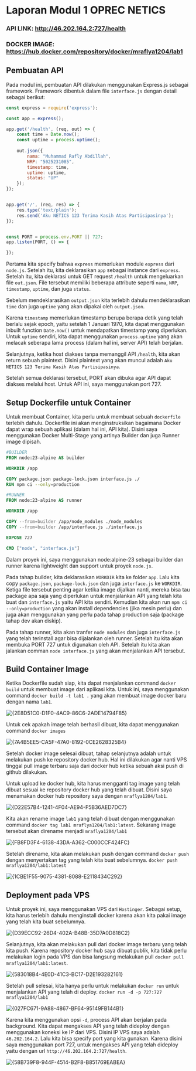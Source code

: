 # Laporan Modul 1 OPREC NETICS 
### API LINK: http://46.202.164.2:727/health
### DOCKER IMAGE: https://hub.docker.com/repository/docker/mraflya1204/lab1

## Pembuatan API
Pada modul ini, pembuatan API dilakukan menggunakan Express.js sebagai framework. Framework dibentuk dalam file `interface.js` dengan detail sebagai berikut:
```js
const express = require('express');

const app = express();

app.get('/health', (req, out) => {
    const time = Date.now();
    const uptime = process.uptime();
    
    out.json({
        nama: "Muhammad Rafly Abdillah",
        NRP: "5025231085",
        timestamp: time,
        uptime: uptime,
        status: "UP"
    });
});


app.get('/', (req, res) => {
    res.type('text/plain');
    res.send('Aku NETICS 123 Terima Kasih Atas Partisipasinya');
});


const PORT = process.env.PORT || 727;
app.listen(PORT, () => {

});
```
Pertama kita specify bahwa `express` memerlukan module `express` dari `node.js`. Setelah itu, kita deklarasikan `app` sebagai instance dari `express`. Setelah itu, kita deklarasi untuk GET request `/health` untuk mengeluarkan file `out.json`. File tersebut memiliki beberapa attribute seperti `nama`, `NRP`, `timestamp`, `uptime`, dan juga `status`. 

Sebelum mendeklarasikan `output.json` kita terlebih dahulu mendeklarasikan `time` dan juga `uptime` yang akan dipakai oleh `output.json`. 

Karena `timestamp` memerlukan timestamp berupa berapa detik yang telah berlalu sejak epoch, yaitu setelah 1 Januari 1970, kita dapat menggunakan inbuilt function `Date.now()` untuk mendapatkan timestamp yang diperlukan. Untuk `uptime` sendiri, kita dapat menggunakan `process.uptime` yang akan melacak seberapa lama process (dalam hal ini, server API) telah berjalan.

Selanjutnya, ketika host diakses tanpa memanggil API `/health`, kita akan return sebuah plaintext. Disini plaintext yang akan muncul adalah `Aku NETICS 123 Terima Kasih Atas Partisipasinya`.

Setelah semua deklarasi tersebut, PORT akan dibuka agar API dapat diakses melalui host. Untuk API ini, saya menggunakan port 727.

## Setup Dockerfile untuk Container
Untuk membuat Container, kita perlu untuk membuat sebuah `dockerfile` terlebih dahulu. Dockerfile ini akan menginstruksikan bagaimana Docker dapat wrap sebuah aplikasi (dalam hal ini, API kita). Disini saya menggunakan Docker Multi-Stage yang artinya Builder dan juga Runner image dipisah.
```dockerfile
#BUILDER
FROM node:23-alpine AS builder

WORKDIR /app

COPY package.json package-lock.json interface.js ./
RUN npm ci --only=production

#RUNNER
FROM node:23-alpine AS runner

WORKDIR /app

COPY --from=builder /app/node_modules ./node_modules
COPY --from=builder /app/interface.js ./interface.js

EXPOSE 727

CMD ["node", "interface.js"]
```
Dalam proyek ini, saya menggunakan node:alpine-23 sebagai builder dan runner karena lightweight dan support untuk proyek `node.js`. 

Pada tahap builder, kita deklarasikan `WORKDIR` kita ke folder `app`. Lalu kita copy `package.json`, `package-lock.json` dan juga `interface.js` ke `WORKDIR`. Ketiga file tersebut penting agar ketika image dijalkan nanti, mereka bisa tau package apa saja yang diperlukan untuk menjalankan API yang telah kita buat dan `interface.js` yaitu API kita sendiri. Kemudian kita akan run `npm ci --only=production` yang akan install dependencies (jika mesin perlu) dan juga akan menggunakan yang perlu pada tahap production saja (package tahap dev akan diskip). 

Pada tahap runner, kita akan tranfer `node modules` dan juga `interface.js` yang telah terinstall agar bisa dijalankan oleh runner.  Setelah itu kita akan membuka PORT 727 untuk digunakan oleh API. Setelah itu kita akan jalankan comman `node interface.js` yang akan menjalankan API tersebut.

## Build Container Image
Ketika Dockerfile sudah siap, kita dapat menjalankan command `docker build` untuk membuat image dari aplikasi kita. Untuk ini, saya menggunakan command `docker build -t lab1 .` yang akan membuat image docker baru dengan nama `lab1`.

![{2E8D51C0-D1F0-4AC9-86C6-2ADE14794F85}](https://github.com/user-attachments/assets/309d7183-823f-4eb8-ae0d-4e90244c7577)

Untuk cek apakah image telah berhasil dibuat, kita dapat menggunakan command `docker images`

![{7A4B5EE5-CA5F-47A0-8192-0CE2628325B4}](https://github.com/user-attachments/assets/0f72b1f1-c944-4cc3-8197-c33ebce1377c)

Setelah docker image selesai dibuat, tahap selanjutnya adalah untuk melakukan push ke repository docker hub. Hal ini dilakukan agar nanti VPS tinggal pull image terbaru saja dari docker hub ketika sebuah aksi push di github dilakukan.

Untuk upload ke docker hub, kita harus mengganti tag image yang telah dibuat sesuai ke repository docker hub yang telah dibuat. Disini saya menamakan docker hub repository saya dengan `mraflya1204/lab1`. 

![{D22E57B4-1241-4F04-AE94-F5B36AED7DC7}](https://github.com/user-attachments/assets/2e10de46-0f20-44db-8d41-a05011afe8df)

Kita akan rename image `lab1` yang telah dibuat dengan menggunakan command `docker tag lab1 mraflya1204/lab1:latest`. Sekarang image tersebut akan direname menjadi `mraflya1204/lab1`

![{FB8FD3F4-6138-43DA-A362-C000CCF424FC}](https://github.com/user-attachments/assets/d97ed68d-f0ff-480b-bc74-598e735a92ed)

Setelah direname, kita akan melakukan push dengan command `docker push` dengan menyertakan tag yang telah kita buat sebelumnya. `docker push mraflya1204/lab1:latest`

![{1CBE1F55-9075-4381-8088-E2118434C292}](https://github.com/user-attachments/assets/f0ffafdf-7d29-4512-9ed5-1ed4d3e6bc84)

## Deployment pada VPS
Untuk proyek ini, saya menggunakan VPS dari `Hostinger`. Sebagai setup, kita harus terlebih dahulu menginstall docker karena akan kita pakai image yang telah kita buat sebelumnya. 

![{D39ECC92-26D4-402A-B48B-35D7A0D818C2}](https://github.com/user-attachments/assets/b8a3b0a2-a193-4ae0-bf0a-be31c6d3d385)

Selanjutnya, kita akan melakukan pull dari docker image terbaru yang telah kita push. Karena repository docker hub saya dibuat publik, kita tidak perlu melakukan login pada VPS dan bisa langsung melakukan pull `docker pull mraflya1204/lab1:latest`. 

![{583018B4-4E0D-41C3-BC17-D2E193282161}](https://github.com/user-attachments/assets/0d192ce0-b62b-4038-8239-a5a949810acf)

Setelah pull selesai, kita hanya perlu untuk melakukan `docker run` untuk menjalankan API yang telah di deploy. `docker run -d -p 727:727 mraflya1204/lab1`

![{027FC671-9A88-4867-BF64-95149FB144B1}](https://github.com/user-attachments/assets/d8dd2ab3-0589-4c34-999c-93ce6ff8a3df)

Karena kita menggunakan opsi `-d`, process API akan berjalan pada background. Kita dapat mengakses API yang telah dideploy dengan menggunakan koneksi ke IP dari VPS. Disini IP VPS saya adalah `46.202.164.2`. Lalu kita bisa specify port yang kita gunakan. Karena disini saya menggunakan port 727, untuk mengakses API yang telah dideploy yaitu dengan url `http://46.202.164.2:727/health`.

![{58B739F8-944F-4514-B2F8-B851769EABEA}](https://github.com/user-attachments/assets/a6f241e2-85c3-462d-b156-ad7b4b5e468d)


